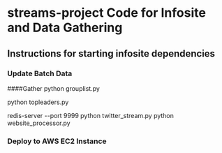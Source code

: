# streams-project Code for Infosite and Data Gathering

## Instructions for starting infosite dependencies

### Update Batch Data

####Gather 
python grouplist.py

python topleaders.py

redis-server --port 9999
python twitter_stream.py
python website_processor.py

### Deploy to AWS EC2 Instance

